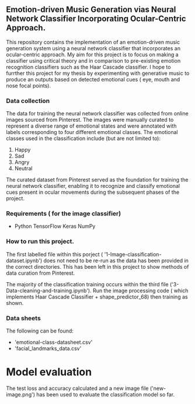 ## Emotion-driven Music Generation vias Neural Network Classifier Incorporating Ocular-Centric Approach. 

This repository contains the implementation of an emotion-driven music generation system using a neural network classifier that incorporates an ocular-centric approach. My aim for this project is to focus on making a classifier using critical theory and in comparison to pre-existing emotion recognition classifiers such as the Haar Cascade classifier. I hope to furrther this project for my thesis by experimenting with generative music to produce an outputs based on detected emotional cues ( eye, mouth and nose focal points).


### Data collection
The data for training the neural network classifier was collected from online images sourced from Pinterest. The images were manually curated to represent a diverse range of emotional states and were annotated with labels corresponding to four different emotional classes. The emotional classes used in the classification include (but are not limited to):
1. Happy
2. Sad
3. Angry
4. Neutral

The curated dataset from Pinterest served as the foundation for training the neural network classifier, enabling it to recognize and classify emotional cues present in ocular movements during the subsequent phases of the project.


### Requirements ( for the image classifier)
- Python
TensorFlow
Keras
NumPy

### How to run this project.
The first labelled file within this porject ( '1-Image-classification-dataset.ipynb') does not need to be re-run as the data has been provided in the correct directories. This has been left in this project to show methods of data curation from Pinterest.

The majority of the classification training occurs within the third file ('3-Data-cleaning-and-training.ipynb'). Run the image processing code ( which implements Haar Cascade Classifier + shape_predictor_68) then training as shown. 

### Data sheets
The following can be found: 
- 'emotional-class-datasheet.csv'
- 'facial_landmarks_data.csv'

# Model evaluation
The test loss and accuracy calculated and a new image file ('new-image.png') has been used to evaluate the classification model so far.
